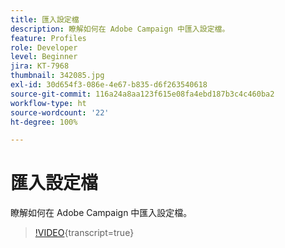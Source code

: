 ```yaml
---
title: 匯入設定檔
description: 瞭解如何在 Adobe Campaign 中匯入設定檔。
feature: Profiles
role: Developer
level: Beginner
jira: KT-7968
thumbnail: 342085.jpg
exl-id: 30d654f3-086e-4e67-b835-d6f263540618
source-git-commit: 116a24a8aa123f615e08fa4ebd187b3c4c460ba2
workflow-type: ht
source-wordcount: '22'
ht-degree: 100%

---
```


# 匯入設定檔

瞭解如何在 Adobe Campaign 中匯入設定檔。

>[!VIDEO](https://video.tv.adobe.com/v/342085?quality=12&learn=on){transcript=true}
